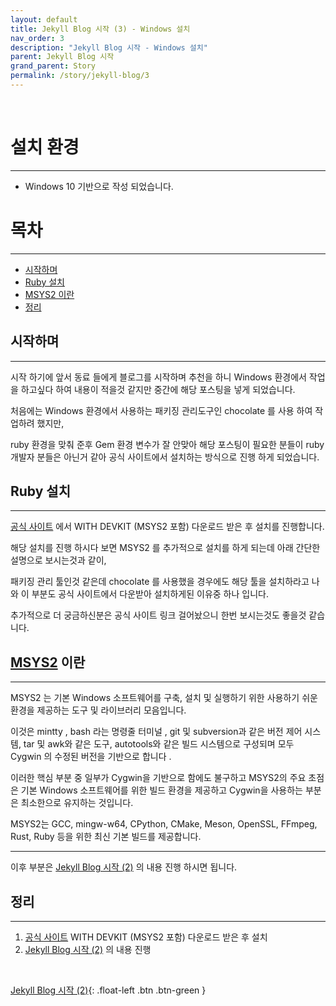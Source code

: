 ```yaml
---
layout: default
title: Jekyll Blog 시작 (3) - Windows 설치
nav_order: 3
description: "Jekyll Blog 시작 - Windows 설치"
parent: Jekyll Blog 시작
grand_parent: Story
permalink: /story/jekyll-blog/3
---
```


<br>

# 설치 환경

---
 - Windows 10 기반으로 작성 되었습니다.



# 목차

---
 - [시작하며](/story/jekyll-blog/3#시작하며)
 - [Ruby 설치](/story/jekyll-blog/3#ruby-설치)
 - [MSYS2 이란](/story/jekyll-blog/3#msys2-이란)
 - [정리](/story/jekyll-blog/3#정리)

## 시작하며

---
시작 하기에 앞서 동료 들에게 블로그를 시작하며 추천을 하니
Windows 환경에서 작업을 하고싶다 하여 내용이 적을것 같지만 중간에 해당 포스팅을 넣게 되었습니다.

처음에는 Windows 환경에서 사용하는 패키징 관리도구인 chocolate 를 사용 하여 작업하려 했지만,

ruby 환경을 맞춰 준후 Gem 환경 변수가 잘 안맞아 해당 포스팅이 필요한 분들이 ruby 개발자 분들은
아닌거 같아 공식 사이트에서 설치하는 방식으로 진행 하게 되었습니다.


## Ruby 설치

---
[공식 사이트](https://rubyinstaller.org/) 에서 WITH DEVKIT (MSYS2 포함) 다운로드 받은 후 설치를 진행합니다.

해당 설치를 진행 하시다 보면 MSYS2 를 추가적으로 설치를 하게 되는데 아래 간단한 설명으로 보시는것과 같이,

패키징 관리 툴인것 같은데 chocolate 를 사용했을 경우에도 해당 툴을 설치하라고 나와 이 부분도 공식 사이트에서
다운받아 설치하게된 이유중 하나 입니다.

추가적으로 더 궁금하신분은 공식 사이트 링크 걸어놨으니 한번 보시는것도 좋을것 같습니다.

## [MSYS2](https://www.msys2.org/) 이란

---
MSYS2 는 기본 Windows 소프트웨어를 구축, 설치 및 실행하기 위한 사용하기 쉬운 환경을 제공하는 도구 및 라이브러리 모음입니다.

이것은 mintty , bash 라는 명령줄 터미널 , git 및 subversion과 같은 버전 제어 시스템, tar 및 awk와 같은 도구, autotools와 같은 빌드 시스템으로 구성되며 모두 Cygwin 의 수정된 버전을 기반으로 합니다 .

이러한 핵심 부분 중 일부가 Cygwin을 기반으로 함에도 불구하고 MSYS2의 주요 초점은 기본 Windows 소프트웨어를 위한 빌드 환경을 제공하고 Cygwin을 사용하는 부분은 최소한으로 유지하는 것입니다. 

MSYS2는 GCC, mingw-w64, CPython, CMake, Meson, OpenSSL, FFmpeg, Rust, Ruby 등을 위한 최신 기본 빌드를 제공합니다.


---
이후 부분은 [Jekyll Blog 시작 (2)](/story/jekyll-blog/2) 의 내용 진행 하시면 됩니다.

## 정리

---
 1. [공식 사이트](https://rubyinstaller.org/) WITH DEVKIT (MSYS2 포함) 다운로드 받은 후 설치
 1. [Jekyll Blog 시작 (2)](/story/jekyll-blog/2) 의 내용 진행


<br>

[Jekyll Blog 시작 (2)](/story/jekyll-blog/2){: .float-left .btn .btn-green }

<br>
<br>
<br>